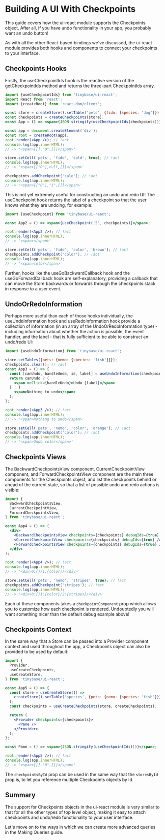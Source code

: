 # Building A UI With Checkpoints

This guide covers how the ui-react module supports the Checkpoints object. After
all, if you have undo functionality in your app, you probably want an undo
button!

As with all the other React-based bindings we've discussed, the ui-react module
provides both hooks and components to connect your checkpoints to your
interface.

## Checkpoints Hooks

Firstly, the useCheckpointIds hook is the reactive version of the
getCheckpointIds method and returns the three-part CheckpointIds array.

```jsx
import {useCheckpointIds} from 'tinybase/ui-react';
import React from 'react';
import {createRoot} from 'react-dom/client';

const store = createStore().setTable('pets', {fido: {species: 'dog'}});
const checkpoints = createCheckpoints(store);
const App = () => <span>{JSON.stringify(useCheckpointIds(checkpoints))}</span>;

const app = document.createElement('div');
const root = createRoot(app);
root.render(<App />); // !act
console.log(app.innerHTML);
// -> '<span>[[],"0",[]]</span>'

store.setCell('pets', 'fido', 'sold', true); // !act
console.log(app.innerHTML);
// -> '<span>[["0"],null,[]]</span>'

checkpoints.addCheckpoint('sale'); // !act
console.log(app.innerHTML);
// -> '<span>[["0"],"1",[]]</span>'
```

This is not yet extremely useful for constructing an undo and redo UI! The
useCheckpoint hook returns the label of a checkpoint so that the user knows what
they are undoing, for example:

```jsx
import {useCheckpoint} from 'tinybase/ui-react';

const App2 = () => <span>{useCheckpoint('2', checkpoints)}</span>;

root.render(<App2 />); // !act
console.log(app.innerHTML);
// -> '<span></span>'

store.setCell('pets', 'fido', 'color', 'brown'); // !act
checkpoints.addCheckpoint('color'); // !act
console.log(app.innerHTML);
// -> '<span>color</span>'
```

Further, hooks like the useGoBackwardCallback hook and the useGoForwardCallback
hook are self-explanatory, providing a callback that can move the Store
backwards or forwards through the checkpoints stack in response to a user event.

## UndoOrRedoInformation

Perhaps more useful than each of those hooks individually, the
useUndoInformation hook and useRedoInformation hook provide a collection of
information (in an array of the UndoOrRedoInformation type) - including
information about whether the action is possible, the event handler, and the
label - that is fully sufficient to be able to construct an undo/redo UI:

```jsx
import {useUndoInformation} from 'tinybase/ui-react';

store.setTables({pets: {nemo: {species: 'fish'}}});
checkpoints.clear(); // !act
const App3 = () => {
  const [canUndo, handleUndo, id, label] = useUndoInformation(checkpoints);
  return canUndo ? (
    <span onClick={handleUndo}>Undo {label}</span>
  ) : (
    <span>Nothing to undo</span>
  );
};

root.render(<App3 />); // !act
console.log(app.innerHTML);
// -> '<span>Nothing to undo</span>'

store.setCell('pets', 'nemo', 'color', 'orange'); // !act
checkpoints.addCheckpoint('color'); // !act
console.log(app.innerHTML);
// -> '<span>Undo color</span>'
```

## Checkpoints Views

The BackwardCheckpointsView component, CurrentCheckpointView component, and
ForwardCheckpointsView component are the main three components for the
Checkpoints object, and list the checkpoints behind or ahead of the current
state, so that a list of possible undo and redo actions is visible:

```jsx
import {
  BackwardCheckpointsView,
  CurrentCheckpointView,
  ForwardCheckpointsView,
} from 'tinybase/ui-react';

const App4 = () => (
  <div>
    <BackwardCheckpointsView checkpoints={checkpoints} debugIds={true} />/
    <CurrentCheckpointView checkpoints={checkpoints} debugIds={true} />/
    <ForwardCheckpointsView checkpoints={checkpoints} debugIds={true} />
  </div>
);

root.render(<App4 />); // !act
console.log(app.innerHTML);
// -> '<div>0:{}/1:{color}/</div>'

store.setCell('pets', 'nemo', 'stripes', true); // !act
checkpoints.addCheckpoint('stripes'); // !act
console.log(app.innerHTML);
// -> '<div>0:{}1:{color}/2:{stripes}/</div>'
```

Each of these components takes a `checkpointComponent` prop which allows you to
customize how each checkpoint is rendered. Undoubtedly you will want something
nicer than the default debug example above!

## Checkpoints Context

In the same way that a Store can be passed into a Provider component context and
used throughout the app, a Checkpoints object can also be provided to be used by
default:

```jsx
import {
  Provider,
  useCreateCheckpoints,
  useCreateStore,
} from 'tinybase/ui-react';

const App5 = () => {
  const store = useCreateStore(() =>
    createStore().setTable('species', {pets: {nemo: {species: 'fish'}}}),
  );
  const checkpoints = useCreateCheckpoints(store, createCheckpoints);

  return (
    <Provider checkpoints={checkpoints}>
      <Pane />
    </Provider>
  );
};

const Pane = () => <span>{JSON.stringify(useCheckpointIds())}</span>;

root.render(<App5 />); // !act
console.log(app.innerHTML);
// -> '<span>[[],"0",[]]</span>'
```

The `checkpointsById` prop can be used in the same way that the `storesById`
prop is, to let you reference multiple Checkpoints objects by Id.

## Summary

The support for Checkpoints objects in the ui-react module is very similar to
that for all the other types of top level object, making it easy to attach
checkpoints and undo/redo functionality to your user interface.

Let's move on to the ways in which we can create more advanced queries in the
Making Queries guide.
